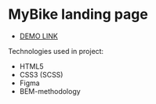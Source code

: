 # MyBike landing page
- [DEMO LINK](https://yeliseiev.github.io/MyBike/)
    
Technologies used in project:

  - HTML5
  - CSS3 (SCSS)
  - Figma
  - BEM-methodology

